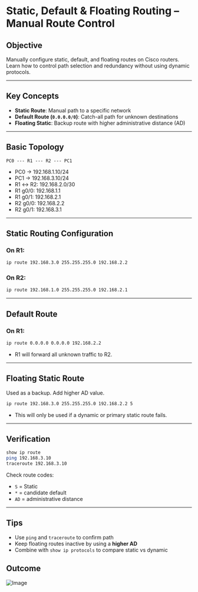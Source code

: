 # Static, Default & Floating Routing – Manual Route Control

## Objective  
Manually configure static, default, and floating routes on Cisco routers. Learn how to control path selection and redundancy without using dynamic protocols.

---

## Key Concepts

- **Static Route**: Manual path to a specific network  
- **Default Route (`0.0.0.0/0`)**: Catch-all path for unknown destinations  
- **Floating Static**: Backup route with higher administrative distance (AD)

---

## Basic Topology

```
PC0 --- R1 --- R2 --- PC1
```

- PC0 → 192.168.1.10/24  
- PC1 → 192.168.3.10/24  
- R1 ↔ R2: 192.168.2.0/30  
- R1 g0/0: 192.168.1.1  
- R1 g0/1: 192.168.2.1  
- R2 g0/0: 192.168.2.2  
- R2 g0/1: 192.168.3.1

---

## Static Routing Configuration

### On R1:
```bash
ip route 192.168.3.0 255.255.255.0 192.168.2.2
```

### On R2:
```bash
ip route 192.168.1.0 255.255.255.0 192.168.2.1
```

---

## Default Route

### On R1:
```bash
ip route 0.0.0.0 0.0.0.0 192.168.2.2
```
- R1 will forward all unknown traffic to R2.

---

## Floating Static Route

Used as a backup. Add higher AD value.

```bash
ip route 192.168.3.0 255.255.255.0 192.168.2.2 5
```
- This will only be used if a dynamic or primary static route fails.

---

## Verification

```bash
show ip route
ping 192.168.3.10
traceroute 192.168.3.10
```

Check route codes:  
- `S` = Static  
- `*` = candidate default  
- `AD` = administrative distance

---

## Tips

- Use `ping` and `traceroute` to confirm path  
- Keep floating routes inactive by using a **higher AD**  
- Combine with `show ip protocols` to compare static vs dynamic

## Outcome 
![Image](https://github.com/user-attachments/assets/4a795a89-ec66-4ae6-9226-86e728b949b5)
